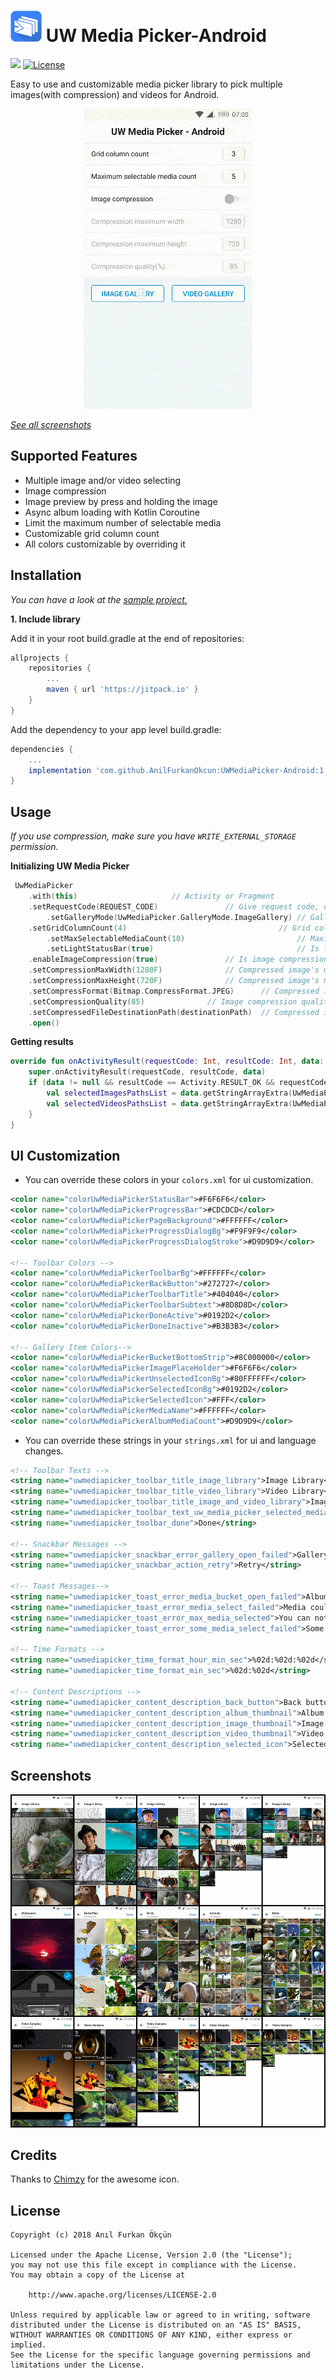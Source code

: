 ![UW Media Picker](https://github.com/AnilFurkanOkcun/UWMediaPicker-Android/blob/master/sample/src/main/res/mipmap-mdpi/ic_launcher.png?raw=true)
UW Media Picker-Android
=======
[![](https://jitpack.io/v/AnilFurkanOkcun/UWMediaPicker-Android.svg)](https://jitpack.io/#AnilFurkanOkcun/UWMediaPicker-Android)
[![License](https://img.shields.io/badge/license-Apache%202.0-blue.svg)](https://github.com/AnilFurkanOkcun/UWMediaPicker-Android/blob/master/LICENSE)

Easy to use and customizable media picker library to pick multiple images(with compression) and videos for Android.

<p align="center">
	<img src="https://github.com/AnilFurkanOkcun/UWMediaPicker-Android/blob/master/uw_media_picker_demo.gif?raw=true" alt="UW Media Picker"/>
</p>

[*See all screenshots*](https://github.com/AnilFurkanOkcun/UWMediaPicker-Android#screenshots)

## Supported Features

* Multiple image and/or video selecting
* Image compression
* Image preview by press and holding the image
* Async album loading with Kotlin Coroutine
* Limit the maximum number of selectable media
* Customizable grid column count
* All colors customizable by overriding it 

## Installation
*You can have a look at the [sample project.](https://github.com/AnilFurkanOkcun/UWMediaPicker-Android/tree/master/sample)*

**1. Include library**

Add it in your root build.gradle at the end of repositories:

```gradle
allprojects {
	repositories {
		...
		maven { url 'https://jitpack.io' }
	}
}
```

Add the dependency to your app level build.gradle:

```gradle
dependencies {
	...
	implementation 'com.github.AnilFurkanOkcun:UWMediaPicker-Android:1.2.1'
}
```

## Usage
*If you use compression, make sure you have `WRITE_EXTERNAL_STORAGE` permission.*

**Initializing UW Media Picker**
```kotlin
 UwMediaPicker
	.with(this)						// Activity or Fragment
 	.setRequestCode(REQUEST_CODE)				// Give request code, default is 0
    	.setGalleryMode(UwMediaPicker.GalleryMode.ImageGallery) // GalleryMode: ImageGallery/VideoGallery/ImageAndVideoGallery, default is ImageGallery
 	.setGridColumnCount(4)                                  // Grid column count, default is 3
    	.setMaxSelectableMediaCount(10)                         // Maximum selectable media count, default is null which means infinite
    	.setLightStatusBar(true)                                // Is llight status bar enable, default is true
	.enableImageCompression(true)				// Is image compression enable, default is false
	.setCompressionMaxWidth(1280F)				// Compressed image's max width px, default is 1280
	.setCompressionMaxHeight(720F)				// Compressed image's max height px, default is 720
	.setCompressFormat(Bitmap.CompressFormat.JPEG)		// Compressed image's format, default is JPEG
	.setCompressionQuality(85)				// Image compression quality, default is 85
	.setCompressedFileDestinationPath(destinationPath)	// Compressed image file's destination path, default is Pictures Dir
 	.open()
```

**Getting results**
```kotlin
override fun onActivityResult(requestCode: Int, resultCode: Int, data: Intent?) {
	super.onActivityResult(requestCode, resultCode, data)
	if (data != null && resultCode == Activity.RESULT_OK && requestCode == REQUEST_CODE){
		val selectedImagesPathsList = data.getStringArrayExtra(UwMediaPicker.UwMediaPickerImagesArrayKey)
		val selectedVideosPathsList = data.getStringArrayExtra(UwMediaPicker.UwMediaPickerVideosArrayKey)
	}
}
```

## UI Customization

* You can override these colors in your `colors.xml` for ui customization.

```xml
<color name="colorUwMediaPickerStatusBar">#F6F6F6</color>
<color name="colorUwMediaPickerProgressBar">#CDCDCD</color>
<color name="colorUwMediaPickerPageBackground">#FFFFFF</color>
<color name="colorUwMediaPickerProgressDialogBg">#F9F9F9</color>
<color name="colorUwMediaPickerProgressDialogStroke">#D9D9D9</color>

<!-- Toolbar Colors -->
<color name="colorUwMediaPickerToolbarBg">#FFFFFF</color>
<color name="colorUwMediaPickerBackButton">#272727</color>
<color name="colorUwMediaPickerToolbarTitle">#404040</color>
<color name="colorUwMediaPickerToolbarSubtext">#8D8D8D</color>
<color name="colorUwMediaPickerDoneActive">#0192D2</color>
<color name="colorUwMediaPickerDoneInactive">#B3B3B3</color>

<!-- Gallery Item Colors-->
<color name="colorUwMediaPickerBucketBottomStrip">#8C000000</color>
<color name="colorUwMediaPickerImagePlaceHolder">#F6F6F6</color>
<color name="colorUwMediaPickerUnselectedIconBg">#80FFFFFF</color>
<color name="colorUwMediaPickerSelectedIconBg">#0192D2</color>
<color name="colorUwMediaPickerSelectedIcon">#FFF</color>
<color name="colorUwMediaPickerMediaName">#FFFFFF</color>
<color name="colorUwMediaPickerAlbumMediaCount">#D9D9D9</color>
```
* You can override these strings in your `strings.xml` for ui and language changes.

```xml
<!-- Toolbar Texts -->
<string name="uwmediapicker_toolbar_title_image_library">Image Library</string>
<string name="uwmediapicker_toolbar_title_video_library">Video Library</string>
<string name="uwmediapicker_toolbar_title_image_and_video_library">Image&amp;Video Library</string>
<string name="uwmediapicker_toolbar_text_uw_media_picker_selected_media_count">%d/%d selected</string>
<string name="uwmediapicker_toolbar_done">Done</string>

<!-- Snackbar Messages -->
<string name="uwmediapicker_snackbar_error_gallery_open_failed">Gallery could not be opened.</string>
<string name="uwmediapicker_snackbar_action_retry">Retry</string>

<!-- Toast Messages-->
<string name="uwmediapicker_toast_error_media_bucket_open_failed">Album could not be opened.</string>
<string name="uwmediapicker_toast_error_media_select_failed">Media could not be selected.</string>
<string name="uwmediapicker_toast_error_max_media_selected">You can not select any more media</string>
<string name="uwmediapicker_toast_error_some_media_select_failed">Some media could not be selected</string>

<!-- Time Formats -->
<string name="uwmediapicker_time_format_hour_min_sec">%02d:%02d:%02d</string>
<string name="uwmediapicker_time_format_min_sec">%02d:%02d</string>

<!-- Content Descriptions -->
<string name="uwmediapicker_content_description_back_button">Back button</string>
<string name="uwmediapicker_content_description_album_thumbnail">Album thumbnail</string>
<string name="uwmediapicker_content_description_image_thumbnail">Image thumbnail</string>
<string name="uwmediapicker_content_description_video_thumbnail">Video thumbnail</string>
<string name="uwmediapicker_content_description_selected_icon">Selected icon</string>
```

## Screenshots
![UW Media Picker](https://github.com/AnilFurkanOkcun/UWMediaPicker-Android/blob/master/screenshots.jpg?raw=true)

## Credits
Thanks to [Chimzy](https://github.com/chimzycash) for the awesome icon.


## License
```
Copyright (c) 2018 Anıl Furkan Ökçün

Licensed under the Apache License, Version 2.0 (the "License");
you may not use this file except in compliance with the License.
You may obtain a copy of the License at

    http://www.apache.org/licenses/LICENSE-2.0

Unless required by applicable law or agreed to in writing, software
distributed under the License is distributed on an "AS IS" BASIS,
WITHOUT WARRANTIES OR CONDITIONS OF ANY KIND, either express or implied.
See the License for the specific language governing permissions and
limitations under the License.
```

